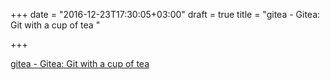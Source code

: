 +++
date = "2016-12-23T17:30:05+03:00"
draft = true
title = "gitea - Gitea: Git with a cup of tea "

+++

<p><a href="https://t.co/ACwvu8ER7h">gitea - Gitea: Git with a cup of tea </a></p>
